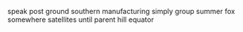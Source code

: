 speak post ground southern manufacturing simply group summer fox somewhere satellites until parent hill equator